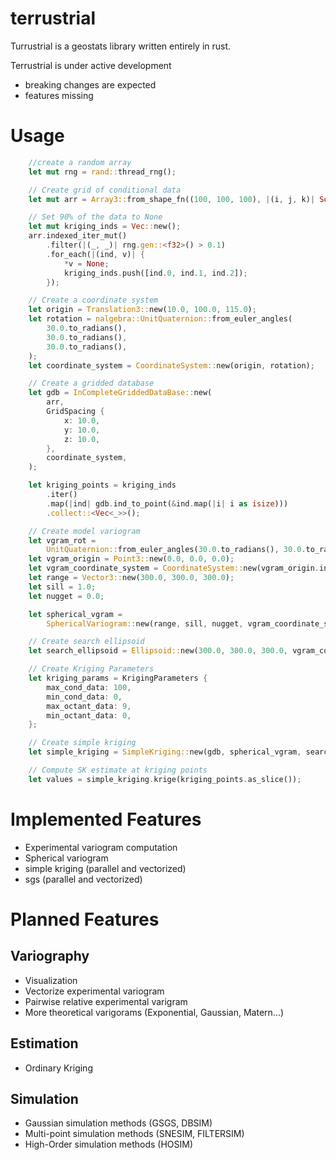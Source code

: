 # terrustrial
Turrustrial is a geostats library written entirely in rust.

Terrustrial is under active development 
- breaking changes are expected
- features missing

# Usage

```rust
    //create a random array
    let mut rng = rand::thread_rng();

    // Create grid of conditional data
    let mut arr = Array3::from_shape_fn((100, 100, 100), |(i, j, k)| Some(rng.gen::<f32>()));

    // Set 90% of the data to None
    let mut kriging_inds = Vec::new();
    arr.indexed_iter_mut()
        .filter(|(_, _)| rng.gen::<f32>() > 0.1)
        .for_each(|(ind, v)| {
            *v = None;
            kriging_inds.push([ind.0, ind.1, ind.2]);
        });

    // Create a coordinate system
    let origin = Translation3::new(10.0, 100.0, 115.0);
    let rotation = nalgebra::UnitQuaternion::from_euler_angles(
        30.0.to_radians(),
        30.0.to_radians(),
        30.0.to_radians(),
    );
    let coordinate_system = CoordinateSystem::new(origin, rotation);

    // Create a gridded database
    let gdb = InCompleteGriddedDataBase::new(
        arr,
        GridSpacing {
            x: 10.0,
            y: 10.0,
            z: 10.0,
        },
        coordinate_system,
    );

    let kriging_points = kriging_inds
        .iter()
        .map(|ind| gdb.ind_to_point(&ind.map(|i| i as isize)))
        .collect::<Vec<_>>();

    // Create model variogram
    let vgram_rot =
        UnitQuaternion::from_euler_angles(30.0.to_radians(), 30.0.to_radians(), 30.0.to_radians());
    let vgram_origin = Point3::new(0.0, 0.0, 0.0);
    let vgram_coordinate_system = CoordinateSystem::new(vgram_origin.into(), vgram_rot);
    let range = Vector3::new(300.0, 300.0, 300.0);
    let sill = 1.0;
    let nugget = 0.0;

    let spherical_vgram =
        SphericalVariogram::new(range, sill, nugget, vgram_coordinate_system.clone());

    // Create search ellipsoid
    let search_ellipsoid = Ellipsoid::new(300.0, 300.0, 300.0, vgram_coordinate_system.clone());

    // Create Kriging Parameters
    let kriging_params = KrigingParameters {
        max_cond_data: 100,
        min_cond_data: 0,
        max_octant_data: 9,
        min_octant_data: 0,
    };

    // Create simple kriging
    let simple_kriging = SimpleKriging::new(gdb, spherical_vgram, search_ellipsoid, kriging_params);

    // Compute SK estimate at kriging points
    let values = simple_kriging.krige(kriging_points.as_slice());
```

# Implemented Features
- Experimental variogram computation
- Spherical variogram
- simple kriging (parallel and vectorized)
- sgs (parallel and vectorized)

 # Planned Features
 ## Variography
 - Visualization
 - Vectorize experimental variogram
 - Pairwise relative experimental varigram
 - More theoretical varigorams (Exponential, Gaussian, Matern...)
   
 ## Estimation
 - Ordinary Kriging
   
 ## Simulation
 - Gaussian simulation methods (GSGS, DBSIM)
 - Multi-point simulation methods (SNESIM, FILTERSIM)
 - High-Order simulation methods (HOSIM)

